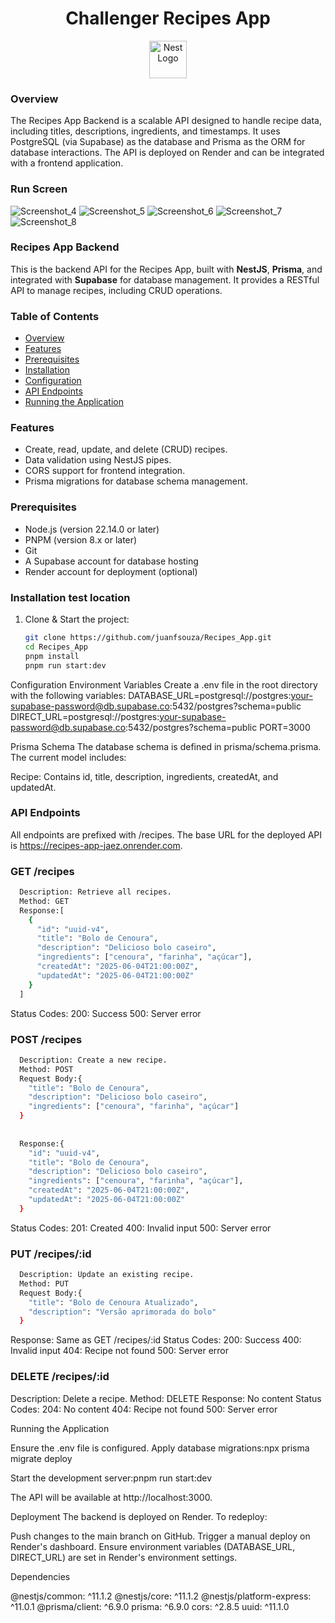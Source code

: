 <div align="center">
  
# Challenger Recipes App

<a href="http://nestjs.com/" target="blank"><img src="https://nestjs.com/img/logo-small.svg" width="60" alt="Nest Logo" /></a>

</div>

### Overview
The Recipes App Backend is a scalable API designed to handle recipe data, including titles, descriptions, ingredients, and timestamps. It uses PostgreSQL (via Supabase) as the database and Prisma as the ORM for database interactions. The API is deployed on Render and can be integrated with a frontend application.

### Run Screen

![Screenshot_4](https://github.com/user-attachments/assets/985c361d-7f08-4476-9d25-94ba2aea12df)
![Screenshot_5](https://github.com/user-attachments/assets/98437b90-caeb-49dc-8eeb-85f096c1c34a)
![Screenshot_6](https://github.com/user-attachments/assets/519b7fa0-bb18-4416-bed0-483e28694ba3)
![Screenshot_7](https://github.com/user-attachments/assets/403197b3-e3a3-48f8-8900-aff600ad37ae)
![Screenshot_8](https://github.com/user-attachments/assets/99525e4a-5990-465e-adb7-40a9e15d1888)


### Recipes App Backend

This is the backend API for the Recipes App, built with **NestJS**, **Prisma**, and integrated with **Supabase** for database management. It provides a RESTful API to manage recipes, including CRUD operations.

### Table of Contents
- [Overview](#overview)
- [Features](#features)
- [Prerequisites](#prerequisites)
- [Installation](#installation)
- [Configuration](#configuration)
- [API Endpoints](#api-endpoints)
- [Running the Application](#running-the-application)

### Features
- Create, read, update, and delete (CRUD) recipes.
- Data validation using NestJS pipes.
- CORS support for frontend integration.
- Prisma migrations for database schema management.

### Prerequisites
- Node.js (version 22.14.0 or later)
- PNPM (version 8.x or later)
- Git
- A Supabase account for database hosting
- Render account for deployment (optional)

### Installation test location
1. Clone & Start the project:
   ```bash
   git clone https://github.com/juanfsouza/Recipes_App.git
   cd Recipes_App
   pnpm install
   pnpm run start:dev


Configuration
Environment Variables
Create a .env file in the root directory with the following variables:
DATABASE_URL=postgresql://postgres:your-supabase-password@db.supabase.co:5432/postgres?schema=public
DIRECT_URL=postgresql://postgres:your-supabase-password@db.supabase.co:5432/postgres?schema=public
PORT=3000

Prisma Schema
The database schema is defined in prisma/schema.prisma. The current model includes:

Recipe: Contains id, title, description, ingredients, createdAt, and updatedAt.

### API Endpoints
All endpoints are prefixed with /recipes. The base URL for the deployed API is https://recipes-app-jaez.onrender.com.

### GET /recipes

```bash
  Description: Retrieve all recipes.
  Method: GET
  Response:[
    {
      "id": "uuid-v4",
      "title": "Bolo de Cenoura",
      "description": "Delicioso bolo caseiro",
      "ingredients": ["cenoura", "farinha", "açúcar"],
      "createdAt": "2025-06-04T21:00:00Z",
      "updatedAt": "2025-06-04T21:00:00Z"
    }
  ]
```

Status Codes:
200: Success
500: Server error

### POST /recipes

```bash
  Description: Create a new recipe.
  Method: POST
  Request Body:{
    "title": "Bolo de Cenoura",
    "description": "Delicioso bolo caseiro",
    "ingredients": ["cenoura", "farinha", "açúcar"]
  }
  
  
  Response:{
    "id": "uuid-v4",
    "title": "Bolo de Cenoura",
    "description": "Delicioso bolo caseiro",
    "ingredients": ["cenoura", "farinha", "açúcar"],
    "createdAt": "2025-06-04T21:00:00Z",
    "updatedAt": "2025-06-04T21:00:00Z"
  }
```

Status Codes:
201: Created
400: Invalid input
500: Server error

### PUT /recipes/:id

```bash
  Description: Update an existing recipe.
  Method: PUT
  Request Body:{
    "title": "Bolo de Cenoura Atualizado",
    "description": "Versão aprimorada do bolo"
  }
```

Response: Same as GET /recipes/:id
Status Codes:
200: Success
400: Invalid input
404: Recipe not found
500: Server error


### DELETE /recipes/:id

Description: Delete a recipe.
Method: DELETE
Response: No content
Status Codes:
204: No content
404: Recipe not found
500: Server error

Running the Application

Ensure the .env file is configured.
Apply database migrations:npx prisma migrate deploy

Start the development server:pnpm run start:dev

The API will be available at http://localhost:3000.

Deployment
The backend is deployed on Render. To redeploy:

Push changes to the main branch on GitHub.
Trigger a manual deploy on Render's dashboard.
Ensure environment variables (DATABASE_URL, DIRECT_URL) are set in Render's environment settings.

Dependencies

@nestjs/common: ^11.1.2
@nestjs/core: ^11.1.2
@nestjs/platform-express: ^11.0.1
@prisma/client: ^6.9.0
prisma: ^6.9.0
cors: ^2.8.5
uuid: ^11.1.0



